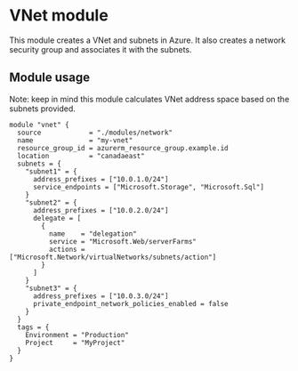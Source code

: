# VNet module

This module creates a VNet and subnets in Azure.
It also creates a network security group and associates it with the subnets.

## Module usage

Note: keep in mind this module calculates VNet address space based on the subnets provided.


```hcl
module "vnet" {
  source            = "./modules/network"
  name              = "my-vnet"
  resource_group_id = azurerm_resource_group.example.id
  location          = "canadaeast"
  subnets = {
    "subnet1" = {
      address_prefixes = ["10.0.1.0/24"]
      service_endpoints = ["Microsoft.Storage", "Microsoft.Sql"]
    }
    "subnet2" = {
      address_prefixes = ["10.0.2.0/24"]
      delegate = [
        {
          name    = "delegation"
          service = "Microsoft.Web/serverFarms"
          actions = ["Microsoft.Network/virtualNetworks/subnets/action"]
        }
      ]
    }
    "subnet3" = {
      address_prefixes = ["10.0.3.0/24"]
      private_endpoint_network_policies_enabled = false
    }
  }
  tags = {
    Environment = "Production"
    Project     = "MyProject"
  }
}
```

